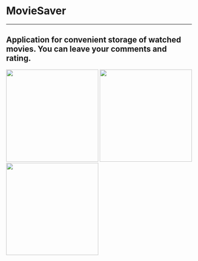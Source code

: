 # MovieSaver
---
## Application for convenient storage of watched movies. You can leave your comments and rating.
<img src="https://sun9-16.userapi.com/impg/Hg-LqO3ao05dn6jbH2KtdB-Tj6AGpjj5zVMNjQ/YGiopbvlnjU.jpg?size=828x1792&quality=96&sign=50d063704dd6bce5e7be583a53ff0877&type=album" width="250">
<img src="https://sun9-69.userapi.com/impg/bDLjYGGBoCLnqHHtiOecPFpqK55GmAGCjTCAHQ/F9z2msYb5nY.jpg?size=828x1792&quality=96&sign=4bb7958b9f840d9427930ec033022bed&type=album" width="250">
<img src="https://sun1.mts-by-minsk.userapi.com/impg/ktd0LG7qYYfSqj-vkN_9hW9QLT7cXHSLwJjvFw/h9TTTVlsR0k.jpg?size=828x1792&quality=96&sign=4e7c518b9abb7ff5ddc0ed07f82fd0b8&type=album" width="250">

